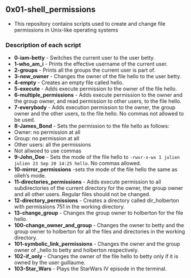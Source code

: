 ## 0x01-shell_permissions

- This repository contains scripts used to create and change file permissions in Unix-like operating systems

### Description of each script

- **0-iam-betty** - Switches the current user to the user betty.
- **1-who_am_i** -  Prints the effective username of the current user.
- **2-groups** -  Prints all the groups the current user is part of.
- **3-new_owner** -  Changes the owner of the file hello to the user betty.
- **4-empty** -   Creates an empty file called hello.
- **5-execute** -  Adds execute permission to the owner of the file hello.
- **6-multiple_permissions** - Adds execute permission to the owner and the group owner, and read permission to other users, to the file hello.
- **7-everybody** - Adds execution permission to the owner, the group owner and the other users, to the file hello. No commas not allowed to be used.
- **8-James_Bond** - Sets the permission to the file hello as follows:
- Owner: no permission at all
- Group: no permission at all
- Other users: all the permissions
- Not allwoed to use commas
- **9-John_Doe** - Sets the mode of the file hello to ```-rwxr-x-wx 1 julien julien 23 Sep 20 14:25 hello```. No commas allowed.
- **10-mirror_permissions** -sets the mode of the file hello the same as olleh’s mode.
- **11-directories_permissions** - Adds execute permission to all subdirectories of the current directory for the owner, the group owner and all other users. Regular files should not be changed.
- **12-directory_permissions** - Creates a directory called dir_holberton with permissions 751 in the working directory.
- **13-change_group** -  Changes the group owner to holberton for the file hello.
- **100-change_owner_and_group** -  Changes the owner to betty and the group owner to holberton for all the files and directories in the working directory.
- **101-symbolic_link_permissions** -  Changes the owner and the group owner of _hello to betty and holberton respectively.
- **102-if_only** -  Changes the owner of the file hello to betty only if it is owned by the user guillaume.
- **103-Star_Wars** -  Plays the StarWars IV episode in the terminal.
